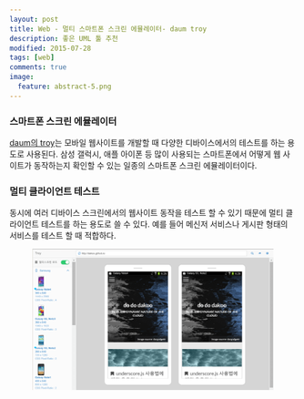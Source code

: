 ```yaml
---
layout: post
title: Web - 멀티 스마트폰 스크린 에뮬레이터- daum troy 
description: 좋은 UML 툴 추천
modified: 2015-07-28
tags: [web]
comments: true
image:
  feature: abstract-5.png
---
```


### 스마트폰 스크린 에뮬레이터

[daum의 troy](http://troy.labs.daum.net/)는 모바일 웹사이트를 개발할 때 다양한 디바이스에서의 테스트를 하는 용도로 사용된다. 삼성 갤럭시, 애플 아이폰 등 많이 사용되는 스마트폰에서 어떻게 웹 사이트가 동작하는지 확인할 수 있는 일종의 스마트폰 스크린 에뮬레이터이다. 

### 멀티 클라이언트 테스트 

동시에 여러 디바이스 스크린에서의 웹사이트 동작을 테스트 할 수 있기 때문에 멀티 클라이언트 테스트를 하는 용도로 쓸 수 있다. 예를 들어 메신저 서비스나 게시판 형태의 서비스를 테스트 할 때 적합하다.   
 
<figure>
<img src="/images/daum-troy.PNG" alt="">
</figure>
